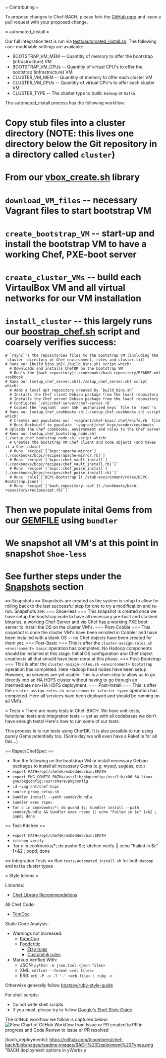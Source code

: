 = Contributing =

To propose changes to Chef-BACH, please fork the [GitHub repo](https://github.com/bloomberg/chef-bach)
and issue a pull request with your proposed change.

= automated_install =

Our full integration test is run via [tests/automated_install.sh](./tests/automated_install.sh). The following user-modifiable settings are available:
* BOOTSTRAP_VM_MEM -- Quantitiy of memory to offer the bootstrap (infrastructure) VM
* BOOTSTRAP_VM_CPUs -- Quantitiy of virtual CPU's to offer the bootstrap (infrastructure) VM
* CLUSTER_VM_MEM -- Quantitiy of memory to offer each cluster VM
* CLUSTER_VM_CPUs -- Quantitiy of virtual CPU's to offer each cluster VM
* CLUSTER_TYPE -- The cluster type to build: `Hadoop` or `Kafka`

The automated_install process has the following workflow:
# Copy stub files into a cluster directory (NOTE: this lives one directory below the Git repository in a directory called `cluster`)
# From our [vbox_create.sh](./vbox_create.sh) library
  # `download_VM_files` -- necessary Vagrant files to start bootstrap VM
  # `create_bootstrap_VM` -- start-up and install the bootstrap VM to have a working Chef, PXE-boot server
  # `create_cluster_VMs` -- build each VirtaulBox VM and all virtual networks for our VM installation
  # `install_cluster` -- this largely runs our [boostrap_chef.sh](./bootstrap_chef.sh) script and coarsely verifies success:
    # `rsync`'s the repositories files to the bootstrap VM (including the `cluster` directory of Chef environment, roles and cluster.txt)
    # Runs our [build_bins.sh](./build_bins.sh) script which:
      # Downloads and installs ChefDK on the bootstrap VM
      # Run's the [bach_repository](./cookbooks/bach_repository/README.md) cookbook
    # Runs our [setup_chef_server.sh](./setup_chef_server.sh) script which:
      # Adds a local apt repository created by `build_bins.sh`
      # Installs the Chef client Debian package from the loacl repository
      # Installs the Chef server Debian package from the loacl repository
      # Configures `/etc/chef-server/chef-server.rb`
      # Copies the `vagrant` user SSH `authorized_keys` file to `root`'s
    # Runs our [setup_chef_cookbooks.sh](./setup_chef_cookbooks.sh) script which:
      # Creates and populates our `~vagrant/chef-bcpc/.chef/knife.rb` file
      # Runs Berkshelf to populate `~vagrant/chef-bcpc/vendor/cookbooks`
    # Uploads the Chef cookbooks, environment and roles to the Chef Server
    # Runs our [setup_chef_bootstrap_node.sh](./setup_chef_bootstrap_node.sh) script which:
      # Creates the bootstrap VM Chef client and node objects (and makes it a Chef admin)
      # Runs `recipe[`[`bcpc::apache-mirror`](./cookbooks/bcpc/recipes/apache-mirror.rb)`]`
      # Runs `recipe[`[`bcpc::chef_vault_install`](./cookbooks/bcpc/recipes/chef_vault_install.rb)`]`
      # Runs `recipe[`[`bcpc::chef_poise_install`](./cookbooks/bcpc/recipes/chef_poise_install.rb)`]`
      # Runs `role[`[`BCPC-Bootstrap`](./stub-environment/roles/BCPC-Bootstrap.json)`]`
      # Runs `recipe[`[`bach_repository::apt`](./cookbooks/bach-repository/recipes/apt.rb)`]`
# Then we populate inital Gems from our [GEMFILE](./GEMFILE) using `bundler`
# We snapshot all VM's at this point in snapshot `Shoe-less`
# See further steps under the [Snapshots](#Snapshots) section

== Snapshots ==
Snapshots are created as the system is setup to allow for rolling back to the last successful step for one to try a modification and re-run. Snapshots are:
=== Shoe-less ===
This snapshot is created once we have setup the bootstrap node to have all necessary pre-built and stashed binaries, a working Chef-Server and via Chef has a working PXE boot server to install the OS on the cluster VM's.
=== Post-Cobble ===
This snapshot is once the cluster VM's have been enrolled in Cobbler and have been installed with a blank OS -- no Chef objects have been created for them yet.
=== Post-Basic ===
This is after the `cluster-assign-roles.sh <environment> basic` operation has completed. No Hadoop components should be installed at this stage. Initial OS configuration and Chef object creation is all that should have been done at this phase.
=== Post-Bootstrap ===
This is after the `cluster-assign-roles.sh <environment> bootstrap` operation has completed. Here Hadoop head nodes have been setup. However, no services are yet usable. This is a shim-step to allow us to go directly into an HA HDFS cluster without having to go through an intermediate non-HA HDFS deployment.
=== Post-Install ===
This is after the `cluster-assign-roles.sh <environment> <cluster type>` operation has completed. Here all services have been deployed and should be running on all VM's.

= Tests =
There are many tests in Chef-BACH. We have unit-tests, functional tests and integration tests -- yet as with all codebases we don't have enough tests! Here's how to run some of our tests:

This process is to run tests using ChefDK. It is also possible to run using purely Gems potentially too. (Some day we will even have a Rakefile for all this...)

== Rspec/ChefSpec ==
* Run the following on the bootstrap VM or install necessary Debian packages to install all necessary Gems (e.g. mysql, augeas, etc.)
* `export PATH=/opt/chefdk/embedded/bin:$PATH`
* `export PKG_CONFIG_PATH=/usr/lib/pkgconfig:/usr/lib/x86_64-linux-gnu/pkgconfig:/usr/share/pkgconfig`
* `cd ~vagrant/chef-bcpc`
* `source proxy_setup.sh`
* `bundler install --path vendor/bundle`
* `bundler exec rspec`
* `for c in cookbooks/*; do pushd $c; bundler install --path vendor/bundle && bundler exec rspec || echo "Failed in $c" 1>&2 ; popd; done`

== Test-Kitchen ==
* `export PATH=/opt/chefdk/embedded/bin:$PATH`
* `kitchen verify`
* `for c in cookbooks/*; do pushd $c; kitchen verify || echo "Failed in $c" 1>&2 ; popd; done

== Integration Tests ==
Run `tests/automated_install.sh` for both `Hadoop` and `Kafka` cluster types

= Style Idioms =

Libraries:
* [Chef Library Recommendations](https://www.chef.io/blog/2014/03/12/writing-libraries-in-chef-cookbooks/)

All Chef Code:
* [TomDoc](http://tomdoc.org/)

Static Code Analysis:
* Warnings not increased:
  * [RuboCop](http://batsov.com/rubocop/)
  * [Foodcritic](http://acrmp.github.io/foodcritic/)
    * [Etsy rules](https://github.com/etsy/foodcritic-rules)
    * [CustomInk rules](https://github.com/customink-webops/foodcritic-rules)
* Markup Verified With:
  * JSON: `python -m json.tool <json files>`
  * XML: `xmllint --format <xml files>`
  * ERB: `erb -P -x -T '-' <erb file> | ruby -c`

Otherwise generally follow [bbatsov/ruby-style-guide](https://github.com/bbatsov/ruby-style-guide)

For shell scripts:
* Do not write shell scripts
* If you must, please try to follow [Google's Shell Style Guide](https://google.github.io/styleguide/shell.xml)

The GitHub workflow we follow is captured below:
![Flow Chart of GitHub Workflow from Issue or PR created to PR in progress and Code Review to Issue or PR resolved][gh_workflow]

[gh_workflow]: https://github.com/bloomberg/chef-bach/blob/pages/readme-images/GitHub%20Workflow.png "GitHub process captured in yWorks yEd flow-chart"
[bach_deployments]: https://github.com/bloomberg/chef-bach/blob/pages/readme-images/BACH%20Deployment%20Types.png "BACH deployment options in yWorks y

